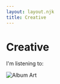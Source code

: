 ```yaml
---
layout: layout.njk
title: Creative
---
```


<!-- Add Font Awesome for icons -->
<link rel="stylesheet" href="https://cdnjs.cloudflare.com/ajax/libs/font-awesome/6.4.0/css/all.min.css">

<div contenteditable="true">
    <h1 class="creative-title">Creative</h1>
</div>
<p id="listening-status" class="listening-status"><i class="fa-solid fa-music"></i> I'm listening to:</p>

<!-- Spotify Card -->
<div id="spotify-status" class="spotify-status">
  <div class="spotify-card">
    <div class="album-art-container">
      <!-- Optional Spotify Canvas. Shown if available -->
      <img id="album-canvas" class="album-canvas" src="" alt="Spotify Canvas" style="display: none;">
      <!-- Album Cover -->
      <img id="album-cover" class="album-cover" src="" alt="Album Art">
    </div>
    <div class="track-info-container">
      <!-- The track name will be typed out -->
      <div class="track-name"></div>
      <!-- Additional details fade in -->
      <div class="track-additional hidden"></div>
      <!-- Time and progress bar -->
      <div id="spotify-time" class="spotify-time"></div>
      <div id="spotify-progress-container" class="spotify-progress-container">
        <div id="spotify-squares" class="spotify-squares">
          <!-- Cubes will be generated dynamically based on viewport width -->
        </div>
      </div>
    </div>
  </div>
</div>

<style>
/* Hide blinking cursor on link inside track-name */
.track-name a::after {
  content: none;
}

/* Remove default hyperlink outline */
.track-name a {
  text-decoration: none;
  color: inherit;
}
</style>

<script>
// Global variables for progress and track and dynamic cube count
let currentProgress = 0, trackDuration = 0, lastFetchTime = Date.now();
let totalSquares = 20; // default; will be updated dynamically
let lastTrackId = null;

// Create cubes dynamically based on screen size.
function createCubes() {
  const squaresContainer = document.getElementById('spotify-squares');
  squaresContainer.innerHTML = "";
  // For mobile devices (width < 600px), use 10 cubes; otherwise 20.
  totalSquares = window.innerWidth < 600 ? 10 : 20;
  for (let i = 0; i < totalSquares; i++) {
    const span = document.createElement("span");
    span.classList.add("spotify-square");
    squaresContainer.appendChild(span);
  }
}

// Call createCubes on load and on window resize
createCubes();
window.addEventListener("resize", () => {
  createCubes();
});

// Typewriter effect that types out text then calls a callback once done.
function typeWriter(element, text, speed, callback) {
  element.textContent = "";
  let i = 0;
  function type() {
    if (i < text.length) {
      element.textContent += text.charAt(i);
      i++;
      setTimeout(type, speed);
    } else if (callback) {
      callback(text);
    }
  }
  type();
}

// Helper to format milliseconds to mm:ss
function formatTime(ms) {
  const totalSec = Math.floor(ms / 1000);
  const min = Math.floor(totalSec / 60);
  const sec = totalSec % 60;
  return `${min}:${sec.toString().padStart(2, '0')}`;
}

async function fetchSpotifyPlayback() {
  try {
    const response = await fetch('/.netlify/functions/spotify');
    if (response.ok) {
      const data = await response.json();
      
      // When no track is found, update status text accordingly.
      if (!data.item) {
        console.error("No track currently playing.");
        document.getElementById('listening-status').innerHTML = `<i class="fa-solid fa-music"></i> I was listening to:`;
        return;
      }
      
      // Adjust playing status text
      if (!data.is_playing) {
        document.getElementById('listening-status').innerHTML = `<i class="fa-solid fa-music"></i> I was listening to:`;
        document.getElementById('spotify-status').classList.add('paused');
      } else {
        document.getElementById('listening-status').innerHTML = `<i class="fa-solid fa-music"></i> I'm listening to:`;
        document.getElementById('spotify-status').classList.remove('paused');
      }
      
      // If the track changes, animate album art and launch typewriter effect
      if (data.item.id !== lastTrackId) {
        lastTrackId = data.item.id;
        const albumCover = document.getElementById('album-cover');
        albumCover.classList.add('song-change');
        setTimeout(() => albumCover.classList.remove('song-change'), 1000);
        
        const trackNameEl = document.querySelector('.track-name');
        typeWriter(trackNameEl, data.item.name, 60, (finalText) => {
          trackNameEl.innerHTML = `<a href="${data.item.external_urls.spotify}" target="_blank">${finalText}</a>`;
        });
        
        const trackAdditionalEl = document.querySelector('.track-additional');
        const artistHtml = data.item.artists
              .map(artist => `<a href="${artist.external_urls.spotify}" target="_blank"><i class="fa-solid fa-user"></i> ${artist.name}</a>`)
              .join(', ');
        trackAdditionalEl.innerHTML = `<i class="fa-solid fa-compact-disc"></i> <em>${data.item.album.name}</em> &mdash; ${artistHtml}`;
        trackAdditionalEl.classList.remove('hidden');
        void trackAdditionalEl.offsetWidth; // Trigger reflow to restart animation.
        trackAdditionalEl.classList.add('fade-in');
      }
      
      currentProgress = data.progress_ms;
      trackDuration = data.item.duration_ms;
      lastFetchTime = Date.now();
      
      // Update album cover display.
      const albumCoverUrl = (data.item.album.images && data.item.album.images.length) 
                            ? data.item.album.images[0].url : '';
      const albumCoverEl = document.getElementById('album-cover');
      if (albumCoverUrl) {
        albumCoverEl.src = albumCoverUrl;
        albumCoverEl.style.display = 'block';
      } else {
        albumCoverEl.style.display = 'none';
      }
      
      // Update canvas if available (assuming canvas URL in data.item.canvas_url)
      const canvasUrl = data.item.canvas_url || '';
      const canvasEl = document.getElementById('album-canvas');
      if (canvasUrl) {
        canvasEl.src = canvasUrl;
        canvasEl.style.display = 'block';
      } else {
        canvasEl.style.display = 'none';
      }
      
    } else {
      console.error("Error fetching playback data.");
    }
  } catch (error) {
    console.error("Error fetching Spotify playback:", error);
  }
}

// Update the progress bar based on song progress.
function updateProgressBar() {
  if (trackDuration > 0) {
    const spotifyStatusEl = document.getElementById('spotify-status');
    const isPaused = spotifyStatusEl.classList.contains('paused');
    let updatedProgress = currentProgress;
    if (!isPaused) {
      const elapsed = Date.now() - lastFetchTime;
      updatedProgress = Math.min(currentProgress + elapsed, trackDuration);
    }
    const percent = (updatedProgress / trackDuration) * 100;
    const squaresToFill = Math.floor((percent / 100) * totalSquares);
    const squares = document.querySelectorAll('.spotify-square');
    
    squares.forEach((sq, idx) => {
      if (idx < squaresToFill) {
        sq.classList.add('filled');
      } else {
        sq.classList.remove('filled');
      }
    });
    document.getElementById('spotify-time').textContent =
      `${formatTime(updatedProgress)} / ${formatTime(trackDuration)}`;
  }
}

// Initial fetch and periodic update
fetchSpotifyPlayback();
setInterval(fetchSpotifyPlayback, 3000);
setInterval(updateProgressBar, 1000);
</script>